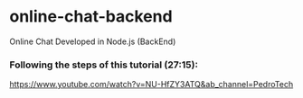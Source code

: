 # online-chat-backend
Online Chat Developed in Node.js (BackEnd)

### Following the steps of this tutorial (27:15):
https://www.youtube.com/watch?v=NU-HfZY3ATQ&ab_channel=PedroTech